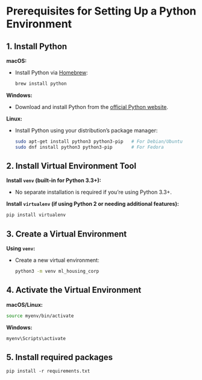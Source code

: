 # Prerequisites for Setting Up a Python Environment

## 1. **Install Python**

**macOS:**

- Install Python via [Homebrew](https://brew.sh):
  ```bash
  brew install python
  ```

**Windows:**

- Download and install Python from the [official Python website](https://www.python.org/downloads/).

**Linux:**

- Install Python using your distribution’s package manager:
  ```bash
  sudo apt-get install python3 python3-pip   # For Debian/Ubuntu
  sudo dnf install python3 python3-pip       # For Fedora
  ```

## 2. **Install Virtual Environment Tool**

**Install `venv` (built-in for Python 3.3+):**

- No separate installation is required if you’re using Python 3.3+.

**Install `virtualenv` (if using Python 2 or needing additional features):**

```bash
pip install virtualenv
```

## 3. **Create a Virtual Environment**

**Using `venv`:**

- Create a new virtual environment:
  ```bash
  python3 -m venv ml_housing_corp
  ```

## 4. **Activate the Virtual Environment**

**macOS/Linux:**

```bash
source myenv/bin/activate
```

**Windows:**

```bash
myenv\Scripts\activate

```

## 5. **Install required packages**

```
pip install -r requirements.txt
```
